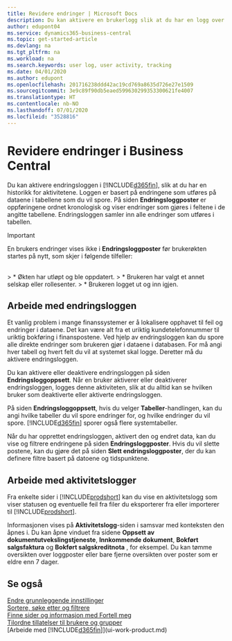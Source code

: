 ```yaml
---
title: Revidere endringer | Microsoft Docs
description: Du kan aktivere en brukerlogg slik at du har en logg over eventuelle endringer i data i sporede tabeller. Du kan også spore aktiviteter med bestemte typer aktivitetslogger.
author: edupont04
ms.service: dynamics365-business-central
ms.topic: get-started-article
ms.devlang: na
ms.tgt_pltfrm: na
ms.workload: na
ms.search.keywords: user log, user activity, tracking
ms.date: 04/01/2020
ms.author: edupont
ms.openlocfilehash: 201716238ddd42ac19cd769a8635d726e27e1509
ms.sourcegitcommit: 3e9c89f90db5eaed599630299353300621fe4007
ms.translationtype: HT
ms.contentlocale: nb-NO
ms.lasthandoff: 07/01/2020
ms.locfileid: "3528816"
---
```

# <a name="auditing-changes-in-business-central"></a>Revidere endringer i Business Central

Du kan aktivere endringsloggen i [!INCLUDE[d365fin](includes/d365fin_md.md)], slik at du har en historikk for aktivitetene. Loggen er basert på endringene som utføres på dataene i tabellene som du vil spore. På siden **Endringsloggposter** er oppføringene ordnet kronologisk og viser endringer som gjøres i feltene i de angitte tabellene. Endringsloggen samler inn alle endringer som utføres i tabellen.

> [!Important]
> En brukers endringer vises ikke i **Endringsloggposter** før brukerøkten startes på nytt, som skjer i følgende tilfeller:
<br />
> * Økten har utløpt og ble oppdatert.
> * Brukeren har valgt et annet selskap eller rollesenter.
> * Brukeren logget ut og inn igjen.

## <a name="working-with-the-change-log"></a>Arbeide med endringsloggen

Et vanlig problem i mange finanssystemer er å lokalisere opphavet til feil og endringer i dataene. Det kan være alt fra et uriktig kundetelefonnummer til uriktig bokføring i finanspostene. Ved hjelp av endringsloggen kan du spore alle direkte endringer som brukeren gjør i dataene i databasen. For må angi hver tabell og hvert felt du vil at systemet skal logge. Deretter må du aktivere endringsloggen.  

Du kan aktivere eller deaktivere endringsloggen på siden **Endringsloggoppsett**. Når en bruker aktiverer eller deaktiverer endringsloggen, logges denne aktiviteten, slik at du alltid kan se hvilken bruker som deaktiverte eller aktiverte endringsloggen.

På siden **Endringsloggoppsett**, hvis du velger **Tabeller**-handlingen, kan du angi hvilke tabeller du vil spore endringer for, og hvilke endringer du vil spore. [!INCLUDE[d365fin](includes/d365fin_md.md)] sporer også flere systemtabeller.

Når du har opprettet endringsloggen, aktivert den og endret data, kan du vise og filtrere endringene på siden **Endringsloggposter**. Hvis du vil slette postene, kan du gjøre det på siden **Slett endringsloggposter**, der du kan definere filtre basert på datoene og tidspunktene.  

## <a name="working-with-activity-logs"></a>Arbeide med aktivitetslogger

Fra enkelte sider i [!INCLUDE[prodshort](includes/prodshort.md)] kan du vise en aktivitetslogg som viser statusen og eventuelle feil fra filer du eksporterer fra eller importerer til [!INCLUDE[prodshort](includes/prodshort.md)].  

Informasjonen vises på **Aktivitetslogg**-siden i samsvar med konteksten den åpnes i. Du kan åpne vinduet fra sidene **Oppsett av dokumentutvekslingstjeneste**, **Innkommende dokument**, **Bokført salgsfaktura** og **Bokført salgskreditnota** , for eksempel. Du kan tømme oversikten over loggposter eller bare fjerne oversikten over poster som er eldre enn 7 dager.  

## <a name="see-also"></a>Se også
[Endre grunnleggende innstillinger](ui-change-basic-settings.md)  
[Sortere, søke etter og filtrere](ui-enter-criteria-filters.md)  
[Finne sider og informasjon med Fortell meg](ui-search.md)  
[Tilordne tillatelser til brukere og grupper](ui-define-granular-permissions.md)    
[Arbeide med [!INCLUDE[d365fin](includes/d365fin_md.md)]](ui-work-product.md)  
